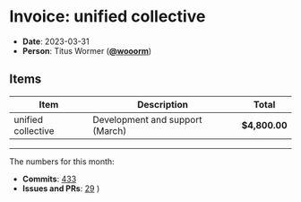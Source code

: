 # Invoice: unified collective

* **Date**: 2023-03-31
* **Person**: Titus Wormer ([**@wooorm**](https://github.com/wooorm))

## Items

| Item               | Description                     | Total         |
| ------------------ | ------------------------------- | ------------- |
| unified collective | Development and support (March) | **$4,800.00** |

***

The numbers for this month:

* **Commits**: [433](https://github.com/search?q=author%3Awooorm+committer-date%3A%222023-01-31..2023-03-31%22\&type=commits)
* **Issues and PRs**: [29](https://github.com/search?q=author%3Awooorm+created%3A%222023-01-31..2023-03-31%22\&type=issues)
  )
